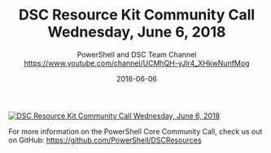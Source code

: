 ﻿---
title: DSC Resource Kit Community Call  Wednesday, June 6, 2018
date: 2018-06-06
tags: PowerShell, Microsoft, English, CommunityCall, PowerShell Team
author: PowerShell and DSC Team Channel https://www.youtube.com/channel/UCMhQH-yJlr4_XHkwNunfMog
---

[![DSC Resource Kit Community Call  Wednesday, June 6, 2018](https://i4.ytimg.com/vi/GPN-3MB6yfM/hqdefault.jpg "DSC Resource Kit Community Call  Wednesday, June 6, 2018")](https://www.youtube.com/watch?v=GPN-3MB6yfM)

For more information on the PowerShell Core Community Call, check us out on GitHub: 
https://github.com/PowerShell/DSCResources
